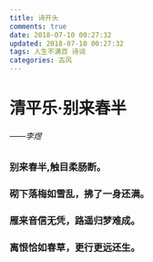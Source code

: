```yaml
---
title: 诗开头
comments: true
date: 2018-07-10 00:27:32
updated: 2018-07-10 00:27:32
tags: 人生不满百 诗词
categories: 古风
---
```

# 清平乐·别来春半
###### ——李煜

### 别来春半,触目柔肠断。
### 砌下落梅如雪乱，拂了一身还满。
### 雁来音信无凭，路遥归梦难成。
### 离恨恰如春草，更行更远还生。

